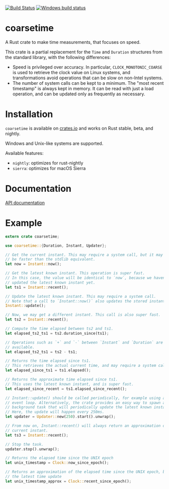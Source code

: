[![Build Status](https://travis-ci.org/jedisct1/rust-coarsetime.svg?branch=master)](https://travis-ci.org/jedisct1/rust-coarsetime?branch=master)
[![Windows build status](https://ci.appveyor.com/api/projects/status/xlbhk9850dvl5ylh?svg=true)](https://ci.appveyor.com/project/jedisct1/rust-coarsetime)
# coarsetime

A Rust crate to make time measurements, that focuses on speed.

This crate is a partial replacement for the `Time` and `Duration` structures
from the standard library, with the following differences:

* Speed is privileged over accuracy. In particular, `CLOCK_MONOTONIC_COARSE` is
used to retrieve the clock value on Linux systems, and transformations avoid
operations that can be slow on non-Intel systems.
* The number of system calls can be kept to a minimum. The "most recent
timestamp" is always kept in memory. It can be read with just a load operation,
and can be updated only as frequently as necessary.

# Installation

`coarsetime` is available on [crates.io](https://crates.io/crates/coarsetime)
and works on Rust stable, beta, and nightly.

Windows and Unix-like systems are supported.

Available features:

* `nightly`: optimizes for rust-nightly
* `sierra`: optimizes for macOS Sierra

# Documentation

[API documentation](https://docs.rs/coarsetime)

# Example

```rust
extern crate coarsetime;

use coarsetime::{Duration, Instant, Updater};

// Get the current instant. This may require a system call, but it may also
// be faster than the stdlib equivalent.
let now = Instant::now();

// Get the latest known instant. This operation is super fast.
// In this case, the value will be identical to `now`, because we haven't
// updated the latest known instant yet.
let ts1 = Instant::recent();

// Update the latest known instant. This may require a system call.
// Note that a call to `Instant::now()` also updates the stored instant.
Instant::update();

// Now, we may get a different instant. This call is also super fast.
let ts2 = Instant::recent();

// Compute the time elapsed between ts2 and ts1.
let elapsed_ts2_ts1 = ts2.duration_since(ts1);

// Operations such as `+` and `-` between `Instant` and `Duration` are also
// available.
let elapsed_ts2_ts1 = ts2 - ts1;

// Returns the time elapsed since ts1.
// This retrieves the actual current time, and may require a system call.
let elapsed_since_ts1 = ts1.elapsed();

// Returns the approximate time elapsed since ts1.
// This uses the latest known instant, and is super fast.
let elapsed_since_recent = ts1.elapsed_since_recent();

// Instant::update() should be called periodically, for example using an
// event loop. Alternatively, the crate provides an easy way to spawn a
// background task that will periodically update the latest known instant.
// Here, the update will happen every 250ms.
let updater = Updater::new(250).start().unwrap();

// From now on, Instant::recent() will always return an approximation of the
// current instant.
let ts3 = Instant::recent();

// Stop the task.
updater.stop().unwrap();

// Returns the elapsed time since the UNIX epoch
let unix_timestamp = Clock::now_since_epoch();

// Returns an approximation of the elapsed time since the UNIX epoch, based on
// the latest time update
let unix_timestamp_approx = Clock::recent_since_epoch();
```
